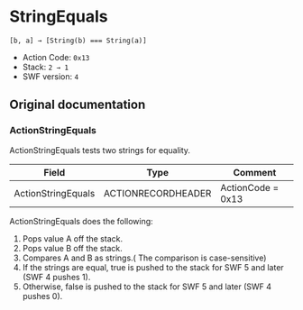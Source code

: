 # StringEquals

```
[b, a] → [String(b) === String(a)]
```

- Action Code: `0x13`
- Stack: `2 → 1`
- SWF version: `4`

## Original documentation

### ActionStringEquals

ActionStringEquals tests two strings for equality.

| Field              | Type               | Comment           |
|--------------------|--------------------|-------------------|
| ActionStringEquals | ACTIONRECORDHEADER | ActionCode = 0x13 |

ActionStringEquals does the following:
1. Pops value A off the stack.
2. Pops value B off the stack.
3. Compares A and B as strings.( The comparison is case-sensitive)
4. If the strings are equal, true is pushed to the stack for SWF 5 and later (SWF 4 pushes 1).
5. Otherwise, false is pushed to the stack for SWF 5 and later (SWF 4 pushes 0).
